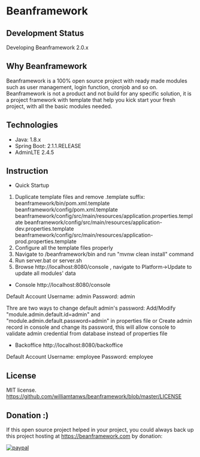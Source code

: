 # Beanframework

## Development Status

Developing Beanframework 2.0.x

## Why Beanframework

Beanframework is a 100% open source project with ready made modules such as user management, login function, cronjob and so on. 
Beanframework is not a product and not build for any specific solution, it is a project framework with template that help you kick start your fresh project, with all the basic modules needed.

## Technologies

* Java: 1.8.x
* Spring Boot: 2.1.1.RELEASE
* AdminLTE 2.4.5

## Instruction

* Quick Startup

1. Duplicate template files and remove .template suffix:
beanframework/bin/pom.xml.template
beanframework/config/pom.xml.template
beanframework/config/src/main/resources/application.properties.template
beanframework/config/src/main/resources/application-dev.properties.template
beanframework/config/src/main/resources/application-prod.properties.template
2. Configure all the template files properly
3. Navigate to /beanframework/bin and run "mvnw clean install" command
4. Run server.bat or server.sh
5. Browse http://localhost:8080/console , navigate to Platform->Update to update all modules' data

* Console
http://localhost:8080/console

Default Account
Username: admin
Password: admin

Thre are two ways to change default admin's password:
Add/Modify "module.admin.default.id=admin" and "module.admin.default.password=admin" in properties file
or
Create admin record in console and change its password, this will allow console to validate admin credential from database instead of properties file

* Backoffice
http://localhost:8080/backoffice

Default Account
Username: employee
Password: employee

## License

MIT license. https://github.com/williamtanws/beanframework/blob/master/LICENSE

## Donation :)
If this open source project helped in your project, you could always back up this project hosting at https://beanframework.com by donation: 

[![paypal](https://www.paypalobjects.com/en_US/i/btn/btn_donateCC_LG.gif)](https://www.paypal.com/cgi-bin/webscr?cmd=_s-xclick&hosted_button_id=QSJEVREPCXW72)